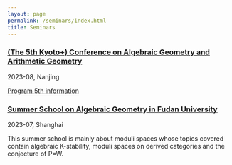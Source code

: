 ```yaml
---
layout: page
permalink: /seminars/index.html
title: Seminars
---
```


### [(The 5th Kyoto+) Conference on Algebraic Geometry and Arithmetic Geometry](https://www.kurims.kyoto-u.ac.jp/~yuyang/confer/Kyoto-Nanjing-5th.html)
2023-08, Nanjing

[Program 5th information](https://www.kurims.kyoto-u.ac.jp/~yuyang/confer/Program5th.pdf)

### [Summer School on Algebraic Geometry in Fudan University](https://scms.fudan.edu.cn/info/1059/5677.htm)
2023-07, Shanghai

This summer school is mainly about moduli spaces whose topics covered contain algebraic K-stability, moduli spaces on derived categories and the conjecture of P=W.
